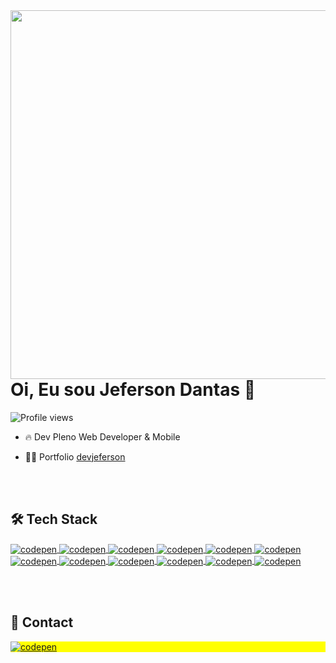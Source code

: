 <img align="right" height="590em" src="https://raw.githubusercontent.com/gist/jeferson8458/068a1183eec15a065880a82b60545573/raw/0f08f572f55fbde02be86183ea1c82ce3c026fd9/githubcard.svg" />

<h1 align="left">Oi, Eu sou Jeferson Dantas 👋</h1>

<p align="left"> <img src="https://komarev.com/ghpvc/?username=jeferson8458&color=yellow" alt="Profile views" /> </p>

- 🔥 Dev Pleno Web Developer & Mobile

- 👨‍💻 Portfolio [devjeferson](https://jefersondantas.com.br/)


  <br><br>

## 🛠️ Tech Stack
<a href="https://github.com/jeferson8458" target="_blank">
  <img align="center" src="https://img.shields.io/badge/-ReactJS-05122A?style=flat&logo=react" alt="codepen"/>
</a>
<a href="https://github.com/jeferson8458" target="_blank">
  <img align="center" src="https://img.shields.io/badge/-React%20Native-05122A?style=flat&logo=react" alt="codepen"/>
</a>
<a href="https://github.com/jeferson8458" target="_blank">
  <img align="center" src="https://img.shields.io/badge/-Python-05122A?style=flat&logo=python" alt="codepen"/>
</a>
<a href="https://github.com/jeferson8458" target="_blank">
  <img align="center" src="https://img.shields.io/badge/-JavaScript-05122A?style=flat&logo=javascript" alt="codepen"/>
</a>
<a href="https://github.com/jeferson8458" target="_blank">
  <img align="center" src="https://img.shields.io/badge/-Java-05122A?style=flat&logo=openjdk&logoColor=whitet" alt="codepen"/>
</a>
<a href="https://github.com/jeferson8458" target="_blank">
  <img align="center" src="https://img.shields.io/badge/-Typescript-05122A?style=flat&logo=typescript" alt="codepen"/>
</a>
<a href="https://github.com/jeferson8458" target="_blank">
  <img align="center" src="https://img.shields.io/badge/-C%20Sharp-05122A?style=flat&logo=sharp" alt="codepen"/>
</a>
<a href="https://github.com/jeferson8458" target="_blank">
  <img align="center" src="https://img.shields.io/badge/-Node-05122A?style=flat&logo=node.js" alt="codepen"/>
</a>
<a href="https://github.com/jeferson8458" target="_blank">
  <img align="center" src="https://img.shields.io/badge/-Bun-05122A?style=flat&logo=bun" alt="codepen"/>
</a>
<a href="https://github.com/jeferson8458" target="_blank">
  <img align="center" src="https://img.shields.io/badge/-Html-05122A?style=flat&logo=html5" alt="codepen"/>
</a>
<a href="https://github.com/jeferson8458" target="_blank">
  <img align="center" src="https://img.shields.io/badge/-CSS-05122A?style=flat&logo=css3" alt="codepen"/>
</a>
<a href="https://github.com/jeferson8458" target="_blank">
  <img align="center" src="https://img.shields.io/badge/-Git-05122A?style=flat&logo=git" alt="codepen"/>
</a>



 <br><br>

## 📱 Contact

<p align="left" style="background:yellow">
<a href="https://www.linkedin.com/in/jeferson-dantas-a2962a231/" target="_blank">
  <img align="center" src="https://img.shields.io/badge/-Linkedin-05122A?style=flat&logo=linkedin" alt="codepen"/>
</a>
</p>
